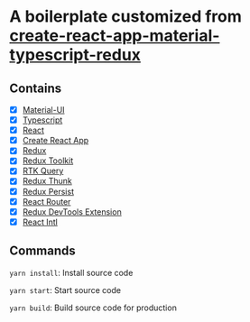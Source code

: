 # A boilerplate customized from [create-react-app-material-typescript-redux](https://github.com/innFactory/create-react-app-material-typescript-redux)

## Contains

- [x] [Material-UI](https://github.com/mui-org/material-ui)
- [x] [Typescript](https://www.typescriptlang.org/)
- [x] [React](https://facebook.github.io/react/)
- [x] [Create React App](https://create-react-app.dev/)
- [x] [Redux](https://github.com/reactjs/redux)
- [x] [Redux Toolkit](https://redux-toolkit.js.org/)
- [x] [RTK Query](https://redux-toolkit.js.org/rtk-query/overview)
- [x] [Redux Thunk](https://github.com/gaearon/redux-thunk)
- [x] [Redux Persist](https://github.com/rt2zz/redux-persist)
- [x] [React Router](https://github.com/ReactTraining/react-router)
- [x] [Redux DevTools Extension](https://github.com/zalmoxisus/redux-devtools-extension)
- [x] [React Intl](https://formatjs.io/docs/react-intl/)

## Commands

`yarn install`: Install source code

`yarn start`: Start source code

`yarn build`: Build source code for production